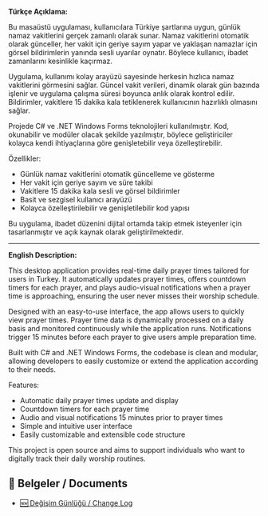 **Türkçe Açıklama:**

Bu masaüstü uygulaması, kullanıcılara Türkiye şartlarına uygun, günlük namaz vakitlerini gerçek zamanlı olarak sunar. Namaz vakitlerini otomatik olarak günceller, her vakit için geriye sayım yapar ve yaklaşan namazlar için görsel bildirimlerin yanında sesli uyarılar oynatır. Böylece kullanıcı, ibadet zamanlarını kesinlikle kaçırmaz.

Uygulama, kullanımı kolay arayüzü sayesinde herkesin hızlıca namaz vakitlerini görmesini sağlar. Güncel vakit verileri, dinamik olarak gün bazında işlenir ve uygulama çalışma süresi boyunca anlık olarak kontrol edilir. Bildirimler, vakitlere 15 dakika kala tetiklenerek kullanıcının hazırlıklı olmasını sağlar.

Projede C# ve .NET Windows Forms teknolojileri kullanılmıştır. Kod, okunabilir ve modüler olacak şekilde yazılmıştır, böylece geliştiriciler kolayca kendi ihtiyaçlarına göre genişletebilir veya özelleştirebilir.

Özellikler:

* Günlük namaz vakitlerini otomatik güncelleme ve gösterme
* Her vakit için geriye sayım ve süre takibi
* Vakitlere 15 dakika kala sesli ve görsel bildirimler
* Basit ve sezgisel kullanıcı arayüzü
* Kolayca özelleştirilebilir ve genişletilebilir kod yapısı

Bu uygulama, ibadet düzenini dijital ortamda takip etmek isteyenler için tasarlanmıştır ve açık kaynak olarak geliştirilmektedir.

---

**English Description:**

This desktop application provides real-time daily prayer times tailored for users in Turkey. It automatically updates prayer times, offers countdown timers for each prayer, and plays audio-visual notifications when a prayer time is approaching, ensuring the user never misses their worship schedule.

Designed with an easy-to-use interface, the app allows users to quickly view prayer times. Prayer time data is dynamically processed on a daily basis and monitored continuously while the application runs. Notifications trigger 15 minutes before each prayer to give users ample preparation time.

Built with C# and .NET Windows Forms, the codebase is clean and modular, allowing developers to easily customize or extend the application according to their needs.

Features:

* Automatic daily prayer times update and display
* Countdown timers for each prayer time
* Audio and visual notifications 15 minutes prior to prayer times
* Simple and intuitive user interface
* Easily customizable and extensible code structure

This project is open source and aims to support individuals who want to digitally track their daily worship routines.


## 📄 Belgeler / Documents

- [🆕 Değişim Günlüğü / Change Log](./CHANGELOG.md)
